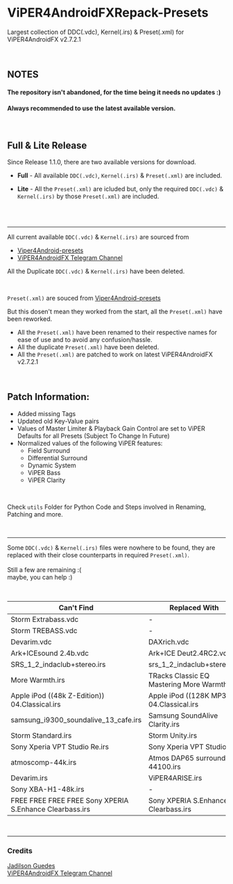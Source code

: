 # ViPER4AndroidFXRepack-Presets

Largest collection of DDC(.vdc), Kernel(.irs) & Preset(.xml) for ViPER4AndroidFX v2.7.2.1

</br>

## NOTES
#### The repository isn't abandoned, for the time being it needs no updates :)
#### Always recommended to use the latest available version.

</br>

## Full & Lite Release

Since Release 1.1.0, there are two available versions for download.</br>

* **Full** - All available `DDC(.vdc)`, `Kernel(.irs)` & `Preset(.xml)` are included.

* **Lite** - All the `Preset(.xml)` are icluded but, only the required `DDC(.vdc)` & `Kernel(.irs)` by those `Preset(.xml)` are included.

</br>
</br>

---

All current available `DDC(.vdc)` & `Kernel(.irs)` are sourced from
- [Viper4Android-presets](https://github.com/jadilson12/Viper4Android-presets)
- [ViPER4AndroidFX Telegram Channel](https://t.me/ViPER4AndroidFX)

All the Duplicate `DDC(.vdc)` & `Kernel(.irs)` have been deleted.

</br>

`Preset(.xml)` are souced from [Viper4Android-presets](https://github.com/jadilson12/Viper4Android-presets)

But this dosen't mean they worked from the start, all the `Preset(.xml)` have been reworked.

- All the `Preset(.xml)` have been renamed to their respective names for ease of use and to avoid any confusion/hassle.
- All the duplicate `Preset(.xml)` have been deleted.
- All the `Preset(.xml)` are patched to work on latest ViPER4AndroidFX v2.7.2.1

</br>

## Patch Information:
- Added missing Tags
- Updated old Key-Value pairs
- Values of Master Limiter & Playback Gain Control are set to ViPER Defaults for all Presets (Subject To Change In Future)
- Normalized values of the following ViPER features:
  - Field Surround
  - Differential Surround
  - Dynamic System
  - ViPER Bass
  - ViPER Clarity

</br>

Check `utils` Folder for Python Code and Steps involved in Renaming, Patching and more.

</br>

---

Some `DDC(.vdc)` & `Kernel(.irs)` files were nowhere to be found, they are replaced with their close counterparts in required `Preset(.xml)`.
</br>
</br>
Still a few are remaining :(
</br>
maybe, you can help :)

</br>

| Can't Find | Replaced With |
| --- | --- |
| Storm Extrabass.vdc | - |
| Storm TREBASS.vdc | - |
| Devarim.vdc | DAXrich.vdc |
| Ark+ICEsound 2.4b.vdc | Ark+ICE Deut2.4RC2.vdc |
| SRS_1_2_indaclub+stereo.irs | srs_1_2_indaclub+stereo.irs |
| More Warmth.irs | TRacks Classic EQ Mastering More Warmth.irs |
| Apple iPod ((48k Z-Edition)) 04.Classical.irs | Apple iPod ((128K MP3)) 04.Classical.irs |
| samsung_i9300_soundalive_13_cafe.irs | Samsung SoundAlive Clarity.irs |
| Storm Standard.irs | Storm Unity.irs |
| Sony Xperia VPT Studio Re.irs | Sony Xperia VPT Studio.irs |
| atmoscomp-44k.irs | Atmos DAP65 surround 44100.irs |
| Devarim.irs | ViPER4ARISE.irs |
| Sony XBA-H1-48k.irs | - |
| FREE FREE FREE FREE Sony XPERIA S.Enhance Clearbass.irs | Sony XPERIA S.Enhance Clearbass.irs |

</br>

---

### Credits

[Jadilson Guedes](https://github.com/jadilson12)
</br>
[ViPER4AndroidFX Telegram Channel](https://t.me/ViPER4AndroidFX)

</br>
